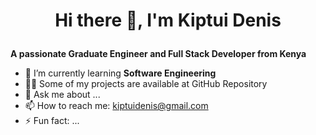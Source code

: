 # <p style="text-align: center;">Hi there 👋, I'm Kiptui Denis</p>
**A passionate Graduate Engineer and Full Stack Developer from Kenya**

- 🌱 I’m currently learning **Software Engineering**
- :man_technologist: Some of my projects are available at GitHub Repository
- 💬 Ask me about ...
- 📫 How to reach me: kiptuidenis@gmail.com
- ⚡ Fun fact: ...

